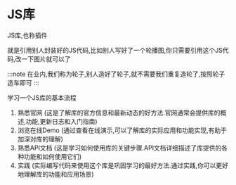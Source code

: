 # JS库

JS库,也称插件

就是引用别人封装好的JS代码,比如别人写好了一个轮播图,你只需要引用这个JS代码,改一下图片就可以了

:::note
在业内,我们称为轮子,别人造好了轮子,就不需要我们重复造轮了,按照轮子造车即可
:::

学习一个JS库的基本流程

1. 熟悉官网 (这是了解库的官方信息和最新动态的好方法.官网通常会提供库的概述,功能,更新日志和入门指南)
2. 浏览在线Demo (通过查看在线演示,可以了解库的实际应用和功能实现,有助于加深对库的理解)
3. 熟悉API文档 (这是学习如何使用库的关键步骤.API文档详细描述了库提供的各种功能和如何使用它们)
4. 实践 (实际编写代码来使用这个库是巩固学习的最好方法.通过实践,你可以更好地理解库的功能和应用场景)
